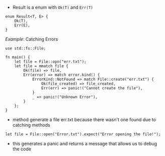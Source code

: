 - Result is a enum with `Ok(T)` and `Err(T)`
```
enum Result<T, E> {
	Ok(T),
	Err(E),
}
```

*Example*: Catching Errors
```
use std::fs::File;

fn main() {
	let file = File::opn("err.txt");
	let file = mmatch file {
		Ok(file) => file,
		Err(error) => match error.kind() {
			ErrorKind::NotFound => match File::create("err.txt") {
				Ok(file_created) => file_created,
				Err(err) => panic!("Cannot create the file"),
			}
			_ => panic!("Unknown Error"),
		}	
	};
}
```
- method generate a file err.txt because there wasn't one found due to catching methods

`let file = File::open("Error.txt").expect("Error opening the file!");`
- this generates a panic and returns a message that allows us to debug the code